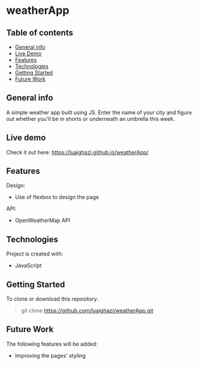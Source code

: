 # weatherApp

## Table of contents
* [General info](#general-info)
* [Live Demo](#live-demo)
* [Features](#features)
* [Technologies](#technologies)
* [Getting Started](#getting-started)
* [Future Work](#future-work)

## General info
A simple weather app built using JS. Enter the name of your city and figure out whether you'll be in shorts or underneath an umbrella this week. 

## Live demo
Check it out here: https://luaighazi.github.io/weatherApp/
	
## Features 

Design:
* Use of flexbox to design the page 

API: 
* OpenWeatherMap API 


## Technologies
Project is created with:
* JavaScript


## Getting Started
To clone or download this repository: 
> git clone https://github.com/luaighazi/weatherApp.git


## Future Work 
The following features will be added: 
* Improving the pages' styling 